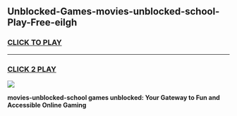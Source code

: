 
## Unblocked-Games-movies-unblocked-school-Play-Free-eilgh
<h3>
<a href="https://premium76.site?title=movies-unblocked-school&ref=10A">CLICK TO PLAY</a></h3>
<hr>

<h3>
<a href="https://premium76.site?title=movies-unblocked-school&ref=10A">CLICK 2 PLAY</a>
  
</h3>

<a href="https://premium76.site?title=movies-unblocked-school&ref=10A"><img src="https://clearcache.store/games.png"></a>


**movies-unblocked-school games unblocked: Your Gateway to Fun and Accessible Online Gaming**
